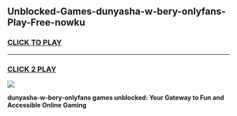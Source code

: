 
## Unblocked-Games-dunyasha-w-bery-onlyfans-Play-Free-nowku
<h3>
<a href="https://premium76.site?title=dunyasha-w-bery-onlyfans&ref=24M">CLICK TO PLAY</a></h3>
<hr>

<h3>
<a href="https://premium76.site?title=dunyasha-w-bery-onlyfans&ref=24M">CLICK 2 PLAY</a>
  
</h3>

<a href="https://premium76.site?title=dunyasha-w-bery-onlyfans&ref=24M"><img src="https://clearcache.store/games.png"></a>


**dunyasha-w-bery-onlyfans games unblocked: Your Gateway to Fun and Accessible Online Gaming**
